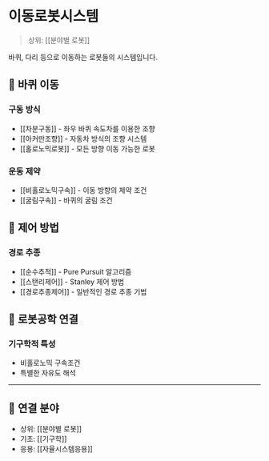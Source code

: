 # 이동로봇시스템

> 상위: [[분야별 로봇]]

바퀴, 다리 등으로 이동하는 로봇들의 시스템입니다.

## 🚗 바퀴 이동

### 구동 방식
- [[차분구동]] - 좌우 바퀴 속도차를 이용한 조향
- [[아커만조향]] - 자동차 방식의 조향 시스템
- [[홀로노믹로봇]] - 모든 방향 이동 가능한 로봇

### 운동 제약
- [[비홀로노믹구속]] - 이동 방향의 제약 조건
- [[굴림구속]] - 바퀴의 굴림 조건

## 🎯 제어 방법

### 경로 추종
- [[순수추적]] - Pure Pursuit 알고리즘
- [[스탠리제어]] - Stanley 제어 방법
- [[경로추종제어]] - 일반적인 경로 추종 기법

## 🔗 로봇공학 연결

### 기구학적 특성
- 비홀로노믹 구속조건
- 특별한 자유도 해석

---

## 🔗 연결 분야
- 상위: [[분야별 로봇]]
- 기초: [[기구학]]
- 응용: [[자율시스템응용]]
